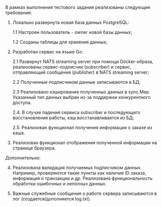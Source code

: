 В рамках выполнения тестового задания реализованы следующие требования:

1. Локально развернута новая база данных PostgreSQL:
   
   1.1 Настроен пользователь - owner новой базы данных;
   
   1.2 Созданы таблицы для хранения данных;
   
2. Разработан сервис на языке Go:
   
   2.1 Развернут NATS streaming server при помощи Docker-образа, реализованы сервис-подписчик (subscriber) и сервис, отправляющий сообщения (publisher) в NATS streaming server;
   
   2.2 Полученные подписчиком данные записываются в БД;
   
   2.3 Реализовано кэширование полученных данных в sync.Map. Указанный тип данных выбран из-за поддержки конкурентного доступа.
   
   2.4. В случае падения сервиса subscriber и последующего восстановления работы, кэш восстанавливается из БД;
   
   2.5. Реализован функционал получения информации о заказе из кэша.
   
3. Реализован функционал отображения полученной информации на странице браузера.

Дополнительно:

4. Реализована валидация получаемых подписчиком данных. Например, проверяются такие пункты как наличие ID заказа, информация о транзакции и др. Реализована функциональность обработки ошибочных и неполных данных.

5. Важные служебные сообщения о работе сервера записываются в лог (создается/дополняется log.txt).
   
